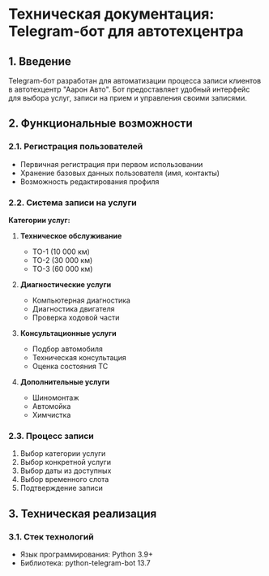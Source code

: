 # Техническая документация: Telegram-бот для автотехцентра

## 1. Введение
Telegram-бот разработан для автоматизации процесса записи клиентов в автотехцентр "Аарон Авто". Бот предоставляет удобный интерфейс для выбора услуг, записи на прием и управления своими записями.

## 2. Функциональные возможности

### 2.1. Регистрация пользователей
- Первичная регистрация при первом использовании
- Хранение базовых данных пользователя (имя, контакты)
- Возможность редактирования профиля

### 2.2. Система записи на услуги
**Категории услуг:**
1. **Техническое обслуживание**
   - ТО-1 (10 000 км)
   - ТО-2 (30 000 км)
   - ТО-3 (60 000 км)

2. **Диагностические услуги**
   - Компьютерная диагностика
   - Диагностика двигателя
   - Проверка ходовой части

3. **Консультационные услуги**
   - Подбор автомобиля
   - Техническая консультация
   - Оценка состояния ТС

4. **Дополнительные услуги**
   - Шиномонтаж
   - Автомойка
   - Химчистка

### 2.3. Процесс записи
1. Выбор категории услуги
2. Выбор конкретной услуги
3. Выбор даты из доступных
4. Выбор временного слота
5. Подтверждение записи

## 3. Техническая реализация

### 3.1. Стек технологий
- Язык программирования: Python 3.9+
- Библиотека: python-telegram-bot 13.7

